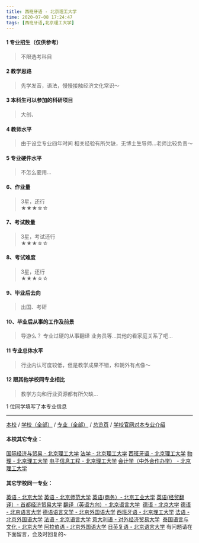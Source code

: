 ```yaml
---
title: 西班牙语 - 北京理工大学
time: 2020-07-08 17:24:47
tags: [西班牙语,北京理工大学]
---
```

#### 1 专业招生（仅供参考）  
> 不限选考科目 



#### 2 教学思路  
> 先学发音，语法，慢慢接触经济文化常识～



#### 3 本科生可以参加的科研项目  
>  大创、



#### 4 教师水平
> 由于设立专业四年时间 相关经验有所欠缺，无博士生导师…老师比较负责～



#### 5 专业硬件水平
> 不怎么要用…



#### 6、作业量
> 3星，还行  
★★★☆☆



#### 7、考试数量  
> 3星，考试还行   
★★★☆☆



#### 8、考试难度  
> 3星，还行   
★★★☆☆



#### 9、毕业后去向  
> 出国、考研



#### 10、毕业后从事的工作及前景  
> 导游么？ 专业过硬的从事翻译 业务员等…其他的看家庭关系了吧…



#### 11 专业总体水平 
> 行业内认可度较低，但是教学成果不错，和朝外有点像～



####  12 跟其他学校同专业相比 
> 教学方向和行业资源都有所欠缺…



1 位同学填写了本专业信息
***
[本校](https://univgo.github.io/2020/07/08/ab54846bc127) / [学校（全部）](https://univgo.github.io/2020/07/08/3efa6bcca419) / [专业（全部）](https://univgo.github.io/2020/07/08/2d4c6d3552c2) / [总览页](https://univgo.github.io/2020/07/08/445daeb4fa00) / [学校官网对本专业介绍](http://admission.bit.edu.cn/colleges/wgy.html)
#### 本校其它专业：
[国际经济与贸易 - 北京理工大学](https://univgo.github.io/2020/07/08/ebab770158ac)
[法学 - 北京理工大学](https://univgo.github.io/2020/07/08/a1edd0b533fb)
[西班牙语 - 北京理工大学](https://univgo.github.io/2020/07/08/e0901a0de766)
[物理 - 北京理工大学](https://univgo.github.io/2020/07/08/39b1b8575f14)
[电子信息工程 - 北京理工大学](https://univgo.github.io/2020/07/08/bf13725952ce)
[会计学（中外合作办学） - 北京理工大学](https://univgo.github.io/2020/07/08/f205ea963671)
#### 其它学校同一专业：
[英语 - 北京大学](https://univgo.github.io/2020/07/08/0fbdd57bb5ff)
[英语 - 北京师范大学](https://univgo.github.io/2020/07/08/fb1451957ef8)
[英语(商务）- 北京工业大学](https://univgo.github.io/2020/07/08/e24df7ec2a30)
[英语(经贸翻译）- 首都经济贸易大学](https://univgo.github.io/2020/07/08/f125c53d8ec3)
[翻译（英语方向）- 北京语言大学](https://univgo.github.io/2020/07/08/dc7bfdf40376) 
[德语 - 北京大学](https://univgo.github.io/2020/07/08/8156427c0203)
[德语 - 北京语言大学](https://univgo.github.io/2020/07/08/64a1801b0d5a)
[德语语言文学 - 北京外国语大学](https://univgo.github.io/2020/07/08/fe641906d789)
[西班牙语 - 北京理工大学](https://univgo.github.io/2020/07/08/e0901a0de766)
[法语 - 北京外国语大学](https://univgo.github.io/2020/07/08/e666d920c112)
[法语 - 北京语言大学](https://univgo.github.io/2020/07/08/1ca0158bb953)
[意大利语 - 对外经济贸易大学](https://univgo.github.io/2020/07/08/08a3917b473c) 
[泰国语言与文化 - 北京大学](https://univgo.github.io/2020/07/08/5f7866d1dab8)
[阿拉伯语 - 北京外国语大学](https://univgo.github.io/2020/07/08/9b03fdebe75d)
[日英复语 - 北京语言大学](https://univgo.github.io/2020/07/08/eb631d6c97eb)
有问题请在下面留言，会及时回复的~